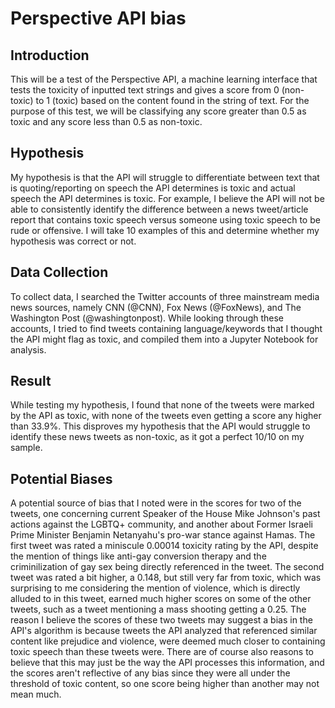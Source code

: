 # Perspective API bias

## Introduction
This will be a test of the Perspective API, a machine learning interface that tests the toxicity of inputted text strings and gives a score from 0 (non-toxic) to 1 (toxic) based on the content found in the string of text. For the purpose of this test, we will be classifying any score greater than 0.5 as toxic and any score less than 0.5 as non-toxic.

## Hypothesis
My hypothesis is that the API will struggle to differentiate between text that is quoting/reporting on speech the API determines is toxic and actual speech the API determines is toxic. For example, I believe the API will not be able to consistently identify the difference between a news tweet/article report that contains toxic speech versus someone using toxic speech to be rude or offensive. I will take 10 examples of this and determine whether my hypothesis was correct or not.

## Data Collection
To collect data, I searched the Twitter accounts of three mainstream media news sources, namely CNN (@CNN), Fox News (@FoxNews), and The Washington Post (@washingtonpost). While looking through these accounts, I tried to find tweets containing language/keywords that I thought the API might flag as toxic, and compiled them into a Jupyter Notebook for analysis.

## Result
While testing my hypothesis, I found that none of the tweets were marked by the API as toxic, with none of the tweets even getting a score any higher than 33.9%. This disproves my hypothesis that the API would struggle to identify these news tweets as non-toxic, as it got a perfect 10/10 on my sample.

## Potential Biases
A potential source of bias that I noted were in the scores for two of the tweets, one concerning current Speaker of the House Mike Johnson's past actions against the LGBTQ+ community, and another about Former Israeli Prime Minister Benjamin Netanyahu's pro-war stance against Hamas. The first tweet was rated a miniscule 0.00014 toxicity rating by the API, despite the mention of things like anti-gay conversion therapy and the criminilization of gay sex being directly referenced in the tweet. The second tweet was rated a bit higher, a 0.148, but still very far from toxic, which was surprising to me considering the mention of violence, which is directly alluded to in this tweet, earned much higher scores on some of the other tweets, such as a tweet mentioning a mass shooting getting a 0.25. The reason I believe the scores of these two tweets may suggest a bias in the API's algorithm is because tweets the API analyzed that referenced similar content like prejudice and violence, were deemed much closer to containing toxic speech than these tweets were. There are of course also reasons to believe that this may just be the way the API processes this information, and the scores aren't reflective of any bias since they were all under the threshold of toxic content, so one score being higher than another may not mean much.
